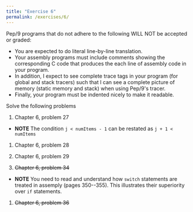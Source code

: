 ```yaml
---
title: "Exercise 6"
permalink: /exercises/6/
---
```


Pep/9 programs that do not adhere to the following WILL NOT be accepted or
graded:
* You are expected to do literal line-by-line translation. 
* Your assembly programs must include comments showing the corresponding C code
  that produces the each line of assembly code in your program. 
* In addition, I expect to see complete trace tags in your program (for global
  and stack tracers) such that I can see a complete picture of memory (static
  memory and stack) when using Pep/9's tracer.
* Finally, your program must be indented nicely to make it readable.

Solve the following problems

1. Chapter 6, problem 27
  * **NOTE** The condition `j < numItems - 1` can be restated as `j + 1 <
    numItems`

1. Chapter 6, problem 28

1. Chapter 6, problem 29

1. <del>Chapter 6, problem 34</del>
  * **NOTE** You need to read and understand how `switch` statements are treated
    in assemply (pages 350--355). This illustrates their superiority over `if`
    statements.

1. <del>Chapter 6, problem 36</del>
